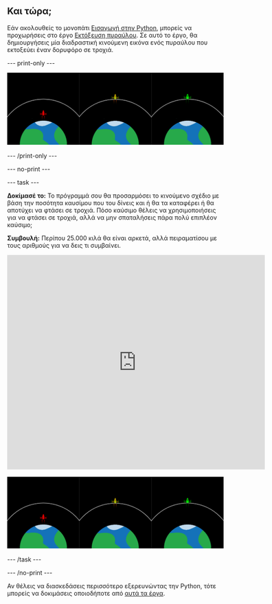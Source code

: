 ## Και τώρα;

Εάν ακολουθείς το μονοπάτι [Εισαγωγή στην Python](https://projects.raspberrypi.org/en/raspberrypi/python-intro), μπορείς να προχωρήσεις στο έργο [Εκτόξευση πυραύλου](https://projects.raspberrypi.org/en/projects/rocket-launch). Σε αυτό το έργο, θα δημιουργήσεις μία διαδραστική κινούμενη εικόνα ενός πυραύλου που εκτοξεύει έναν δορυφόρο σε τροχιά.

--- print-only ---

![Έργο εκτόξευσης πυραύλων.](images/showcase_rocket.png)

--- /print-only ---

--- no-print ---

--- task ---

**Δοκίμασέ το:** Το πρόγραμμά σου θα προσαρμόσει το κινούμενο σχέδιο με βάση την ποσότητα καυσίμου που του δίνεις και ή θα τα καταφέρει ή θα αποτύχει να φτάσει σε τροχιά. Πόσο καύσιμο θέλεις να χρησιμοποιήσεις για να φτάσει σε τροχιά, αλλά να μην σπαταλήσεις πάρα πολύ επιπλέον καύσιμο;

**Συμβουλή:** Περίπου 25.000 κιλά θα είναι αρκετά, αλλά πειραματίσου με τους αριθμούς για να δεις τι συμβαίνει.

<iframe src="https://trinket.io/embed/python/622b4dd113?outputOnly=true&start=result" width="600" height="500" frameborder="0" marginwidth="0" marginheight="0" allowfullscreen>
</iframe>

![Έργο εκτόξευσης πυραύλων](images/showcase_rocket.png)

--- /task ---

--- /no-print ---

Αν θέλεις να διασκεδάσεις περισσότερο εξερευνώντας την Python, τότε μπορείς να δοκιμάσεις οποιοδήποτε από [αυτά τα έργα](https://projects.raspberrypi.org/en/projects?software%5B%5D=python).



